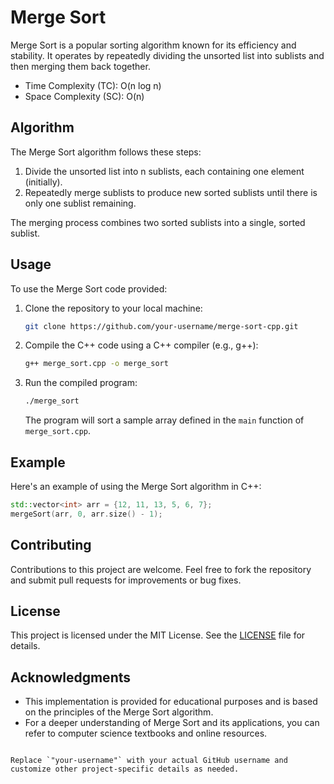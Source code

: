 
# Merge Sort

Merge Sort is a popular sorting algorithm known for its efficiency and stability. It operates by repeatedly dividing the unsorted list into sublists and then merging them back together.

- Time Complexity (TC): O(n log n)
- Space Complexity (SC): O(n)

## Algorithm

The Merge Sort algorithm follows these steps:

1. Divide the unsorted list into n sublists, each containing one element (initially).
2. Repeatedly merge sublists to produce new sorted sublists until there is only one sublist remaining.

The merging process combines two sorted sublists into a single, sorted sublist.

## Usage

To use the Merge Sort code provided:

1. Clone the repository to your local machine:

   ```bash
   git clone https://github.com/your-username/merge-sort-cpp.git
   ```

2. Compile the C++ code using a C++ compiler (e.g., g++):

   ```bash
   g++ merge_sort.cpp -o merge_sort
   ```

3. Run the compiled program:

   ```bash
   ./merge_sort
   ```

   The program will sort a sample array defined in the `main` function of `merge_sort.cpp`.

## Example

Here's an example of using the Merge Sort algorithm in C++:

```cpp
std::vector<int> arr = {12, 11, 13, 5, 6, 7};
mergeSort(arr, 0, arr.size() - 1);
```

## Contributing

Contributions to this project are welcome. Feel free to fork the repository and submit pull requests for improvements or bug fixes.

## License

This project is licensed under the MIT License. See the [LICENSE](LICENSE) file for details.

## Acknowledgments

- This implementation is provided for educational purposes and is based on the principles of the Merge Sort algorithm.
- For a deeper understanding of Merge Sort and its applications, you can refer to computer science textbooks and online resources.
```

Replace `"your-username"` with your actual GitHub username and customize other project-specific details as needed.